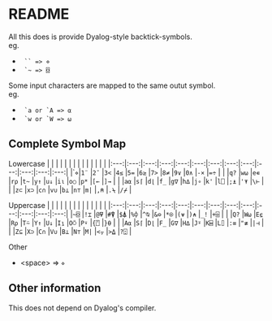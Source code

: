 # README

All this does is provide Dyalog-style backtick-symbols.  
eg.

- ``` `` => ⋄```
- ``` `~ => ⌺```

Some input characters are mapped to the same outut symbol.  
eg.

- ``` `a or `A => ⍺```
- ``` `w or `W => ⍵```

## Complete Symbol Map

Lowercase
|     |     |     |     |     |     |     |     |     |     |     |     |     |
|:---:|:---:|:---:|:---:|:---:|:---:|:---:|:---:|:---:|:---:|:---:|:---:|:---:|
|\``⋄`|`1¨` |`2¯` |`3<` |`4≤` |`5=` |`6≥` |`7>` |`8≠` |`9∨` |`0∧` |`-×` |`=÷` |
|     |`q?` |`w⍵` |`e∊` |`r⍴` |`t~` |`y↑` |`u↓` |`i⍳` |`o○` |`p*` |`[←` |`]→` |
|     |`a⍺` |`s⌈` |`d⌊` |`f_` |`g∇` |`h∆` |`j∘` |`k'` |`l⎕` |`;⍎` |`'⍕` |`\⊢` |
|     |`z⊂` |`x⊃` |`c∩` |`v∪` |`b⊥` |`n⊤` |`m|` |`,⍝` |`.⍀` |`/⌿` |

Uppercase
|     |     |     |     |     |     |     |     |     |     |     |     |     |
|:---:|:---:|:---:|:---:|:---:|:---:|:---:|:---:|:---:|:---:|:---:|:---:|:---:|
|`~⌺` |`!⌶` |`@⍫` |`#⍒` |`$⍋` |`%⌽` |`^⍉` |`&⊖` |`*⍟` |`(⍱` |`)⍲` |`_!` |`+⌹` |
|     |`Q?` |`W⍵` |`E⍷` |`R⍴` |`T⍨` |`Y↑` |`U↓` |`I⍸` |`O⍥` |`P⍣` |`{⍞` |`}⍬` |
|     |`A⍺` |`S⌈` |`D⌊` |`F_` |`G∇` |`H∆` |`J⍤` |`K⌸` |`L⌷` |`:≡` |`"≢` |`|⊣` |
|     |`Z⊆` |`X⊃` |`C∩` |`V∪` |`B⊥` |`N⊤` |`M|` |`<⍪` |`>⍙` |`?⍠` |

Other

- \<space> => `⋄`

## Other information

This does not depend on Dyalog's compiler.